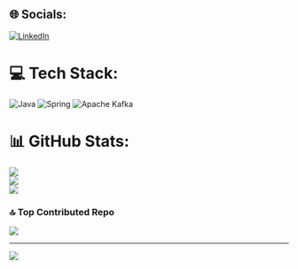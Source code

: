 
## 🌐 Socials:
[![LinkedIn](https://img.shields.io/badge/LinkedIn-%230077B5.svg?logo=linkedin&logoColor=white)](https://linkedin.com/in/https://www.linkedin.com/in/arjun-pandey01) 

# 💻 Tech Stack:
![Java](https://img.shields.io/badge/java-%23ED8B00.svg?style=for-the-badge&logo=openjdk&logoColor=white) ![Spring](https://img.shields.io/badge/spring-%236DB33F.svg?style=for-the-badge&logo=spring&logoColor=white) ![Apache Kafka](https://img.shields.io/badge/Apache%20Kafka-000?style=for-the-badge&logo=apachekafka)
# 📊 GitHub Stats:
![](https://github-readme-stats.vercel.app/api?username=arjun828207&theme=github_dark_dimmed&hide_border=false&include_all_commits=true&count_private=true)<br/>
![](https://github-readme-streak-stats.herokuapp.com/?user=arjun828207&theme=github_dark_dimmed&hide_border=false)<br/>
![](https://github-readme-stats.vercel.app/api/top-langs/?username=arjun828207&theme=github_dark_dimmed&hide_border=false&include_all_commits=true&count_private=true&layout=compact)

### 🔝 Top Contributed Repo
![](https://github-contributor-stats.vercel.app/api?username=arjun828207&limit=5&theme=dark&combine_all_yearly_contributions=true)

---
[![](https://visitcount.itsvg.in/api?id=arjun828207&icon=2&color=0)](https://visitcount.itsvg.in)

<!-- Proudly created with GPRM ( https://gprm.itsvg.in ) -->
